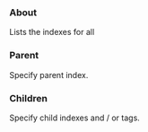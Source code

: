 ### About
Lists the indexes for all 

### Parent
Specify parent index.

### Children
Specify child indexes and / or tags.